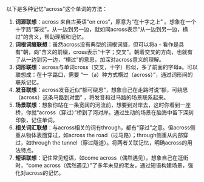 以下是多种记忆“across”这个单词的方法：
1. **词源联想**：across 来自古英语“on cros”，原意为“在十字之上” 。想象在一个十字路“穿过”，从一边到另一边，就如同across表示“从一边到另一边，横过”的含义，帮助理解和记忆。
2. **词根词缀联想**：虽然across没有典型的词根词缀，但可以将a - 看作是具有“朝，向”含义的前缀，cross表示“十字；交叉”。朝着交叉的方向，也就有了从一边到另一边，“横过”的意思，加深对across意义的理解。 
3. **词形联想**：across与单词cross（交叉，十字）形似，多了前面的字母a。可以联想成：在十字路口，需要 “一（a）种方式横过（across）”，通过词形间的联系记忆。 
4. **发音联想**：across发音近似“额可绕思”，想象自己在走路时说“额，可绕思（across）这条马路到对面” ，将发音和过马路的场景联系起来。 
5. **场景联想**：想象你站在一条宽阔的河流前，想要到对岸去，这时你看到一座桥，你就“across（穿过）”桥到了河对岸。通过生动的场景在脑海中留下深刻印象，记住单词。 
6. **相关词汇联想**：与across相关的词有through，都有“穿过”之意。但across侧重从物体表面穿过，如across the road（过马路）；through侧重从内部穿过，如through the tunnel（穿过隧道）。将两者关联记忆，明确across的用法特点。 
7. **短语联想**：记住常见短语，如come across（偶然遇见）。想象自己在逛街时，“come across（偶然遇见）”了多年未见的老友，通过短语构建场景，强化对across的记忆。 